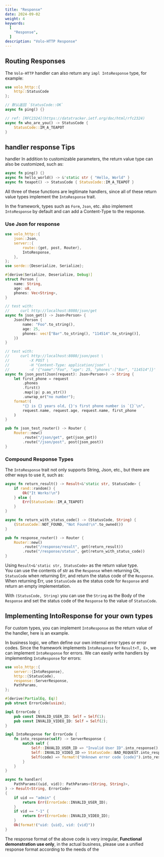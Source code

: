 ```yaml
---
title: "Response"
date: 2024-09-02
weight: 4
keywords:
  [
    "Response",
  ]
description: "Volo-HTTP Response"
---
```


## Routing Responses

The `Volo-HTTP` handler can also return any `impl IntoResponse` type, for example:

```rust
use volo_http::{
    http::StatusCode
};

// 默认返回 `StatusCode::OK`
async fn ping() {}

// ref: [RFC2324](https://datatracker.ietf.org/doc/html/rfc2324)
async fn who_are_you() -> StatusCode {
    StatusCode::IM_A_TEAPOT
}
```

## handler response Tips

handler In addition to customizable parameters, the return value type can also be customized, such as:

```rust
async fn ping() {}
async fn hello_world() -> &'static str { "Hello, World" }
async fn teapot() -> StatusCode { StatusCode::IM_A_TEAPOT }
```

All three of these functions are legitimate handlers, since all of these return value types implement the `IntoResponse` trait.

In the framework, types such as `Form`, `Json`, etc. also implement `IntoResponse` by default and can add a Content-Type to the response.

### Use Json for response

```rust
use volo_http::{
    json::Json,
    server::{
        route::{get, post, Router},
        IntoResponse,
    },
};
use serde::{Deserialize, Serialize};

#[derive(Serialize, Deserialize, Debug)]
struct Person {
    name: String,
    age: u8,
    phones: Vec<String>,
}

// test with:
//     curl http://localhost:8080/json/get
async fn json_get() -> Json<Person> {
    Json(Person {
        name: "Foo".to_string(),
        age: 25,
        phones: vec!["Bar".to_string(), "114514".to_string()],
    })
}

// test with:
//     curl http://localhost:8080/json/post \
//         -X POST \
//         -H "Content-Type: application/json" \
//         -d '{"name":"Foo", "age": 25, "phones":["Bar", "114514"]}'
async fn json_post(Json(request): Json<Person>) -> String {
    let first_phone = request
        .phones
        .first()
        .map(|p| p.as_str())
        .unwrap_or("no number");
    format!(
        "{} is {} years old, {}'s first phone number is `{}`\n",
        request.name, request.age, request.name, first_phone
    )
}

pub fn json_test_router() -> Router {
    Router::new()
        .route("/json/get", get(json_get))
        .route("/json/post", post(json_post))
}
```

### Compound Response Types

The `IntoResponse` trait not only supports String, Json, etc., but there are other ways to use it, such as:

```rust
async fn return_result() -> Result<&'static str, StatusCode> {
    if rand::random() {
        Ok("It Works!\n")
    } else {
        Err(StatusCode::IM_A_TEAPOT)
    }
}

async fn return_with_status_code() -> (StatusCode, String) {
    (StatusCode::NOT_FOUND, "Not Found!\n".to_owned())
}

pub fn response_router() -> Router {
    Router::new()
        .route("/response/result", get(return_result))
        .route("/response/status", get(return_with_status_code))
}
```

Using `Result<&'static str, StatusCode>` as the return value type.  
You can use the contents of str as the `Response` when returning Ok, `StatusCode` when returning Err, and return the status code of the `Response`.
When returning Err, use `StatusCode` as the status code for `Response` and return an empty implementation.

With `(StatusCode, String)` you can use the `String` as the Body of the `Response` and set the status code of the `Response` to the value of `StatusCode`.

## Implementing IntoResponse for your own types

For custom types, you can implement `IntoResponse` as the return value of the handler, here is an example.

In business logic, we often define our own internal error types or error codes.
Since the framework implements `IntoResponse` for `Result<T, E>`, we can implement `IntoResponse` for errors.
We can easily write handlers by implementing `IntoResponse` for errors:

```rust
use volo_http::{
    server::{IntoResponse},
    http::{StatusCode},
    response::ServerResponse,
    PathParams,
};

#[derive(PartialEq, Eq)]
pub struct ErrorCode(usize);

impl ErrorCode {
    pub const INVALID_USER_ID: Self = Self(1);
    pub const INVALID_VIDEO_ID: Self = Self(2);
}

impl IntoResponse for ErrorCode {
    fn into_response(self) -> ServerResponse {
        match self {
            Self::INVALID_USER_ID => "Invalid User ID".into_response(),
            Self::INVALID_VIDEO_ID => StatusCode::BAD_REQUEST.into_response(),
            Self(code) => format!("Unknown error code {code}").into_response()
        }
    }
}

async fn handler(
    PathParams((uid, vid)): PathParams<(String, String)>,
) -> Result<String, ErrorCode>
{
    if uid == "admin" {
        return Err(ErrorCode::INVALID_USER_ID);
    }
    if vid == "-1" {
        return Err(ErrorCode::INVALID_VIDEO_ID);
    }
    Ok(format!("uid: {uid}, vid: {vid}"))
}
```

The response format of the above code is very irregular, **Functional demonstration use only**, in the actual business, please use a unified response format according to the needs of the
